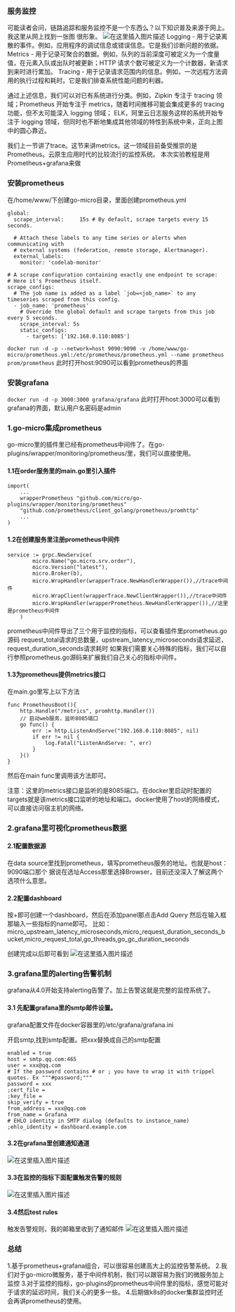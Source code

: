 ### 服务监控
可能读者会问，链路追踪和服务监控不是一个东西么？以下知识普及来源于网上。
我这里从网上找到一张图 很形象。
![在这里插入图片描述](https://img-blog.csdnimg.cn/20190426162807213.png?x-oss-process=image/watermark,type_ZmFuZ3poZW5naGVpdGk,shadow_10,text_aHR0cHM6Ly9ibG9nLmNzZG4ubmV0L3UwMTM3MDUwNjY=,size_16,color_FFFFFF,t_70)
Logging - 用于记录离散的事件。例如，应用程序的调试信息或错误信息。它是我们诊断问题的依据。
Metrics - 用于记录可聚合的数据。例如，队列的当前深度可被定义为一个度量值，在元素入队或出队时被更新；HTTP 请求个数可被定义为一个计数器，新请求到来时进行累加。
Tracing - 用于记录请求范围内的信息。例如，一次远程方法调用的执行过程和耗时。它是我们排查系统性能问题的利器。

通过上述信息，我们可以对已有系统进行分类。例如，Zipkin 专注于 tracing 领域；Prometheus 开始专注于 metrics，随着时间推移可能会集成更多的 tracing 功能，但不太可能深入 logging 领域； ELK，阿里云日志服务这样的系统开始专注于 logging 领域，但同时也不断地集成其他领域的特性到系统中来，正向上图中的圆心靠近。

我们上一节讲了trace。这节来讲metrics。这一领域目前备受推崇的是Prometheus。云原生应用时代的比较流行的监控系统。
本次实验教程是用Prometheus+grafana来做

### 安装prometheus
在/home/www/下创建go-micro目录，里面创建prometheus.yml
```
global:
  scrape_interval:     15s # By default, scrape targets every 15 seconds.

  # Attach these labels to any time series or alerts when communicating with
  # external systems (federation, remote storage, Alertmanager).
  external_labels:
    monitor: 'codelab-monitor'

# A scrape configuration containing exactly one endpoint to scrape:
# Here it's Prometheus itself.
scrape_configs:
  # The job name is added as a label `job=<job_name>` to any timeseries scraped from this config.
  - job_name: 'prometheus'
    # Override the global default and scrape targets from this job every 5 seconds.
    scrape_interval: 5s
    static_configs:
      - targets: ['192.168.0.110:8085']
```
`docker run -d -p --network=host 9090:9090 -v /home/www/go-micro/prometheus.yml:/etc/prometheus/prometheus.yml --name prometheus prom/prometheus`
此时打开host:9090可以看到prometheus的界面

### 安装grafana
`docker run -d -p 3000:3000 grafana/grafana`
此时打开host:3000可以看到grafana的界面，默认用户名密码是admin

### 1.go-micro集成prometheus
go-micro里的插件里已经有prometheus中间件了。在go-plugins/wrapper/monitoring/prometheus/里，我们可以直接使用。

#### 1.1在order服务里的main.go里引入插件
```
import(
	...
	wrapperPrometheus "github.com/micro/go-plugins/wrapper/monitoring/prometheus"
	"github.com/prometheus/client_golang/prometheus/promhttp"
	...
)
```

#### 1.2在创建服务里注册prometheus中间件
```
service := grpc.NewService(
		micro.Name("go.micro.srv.order"),
		micro.Version("latest"),
		micro.Broker(b),
		micro.WrapHandler(wrapperTrace.NewHandlerWrapper()),//trace中间件
		micro.WrapClient(wrapperTrace.NewClientWrapper()),//trace中间件
		micro.WrapHandler(wrapperPrometheus.NewHandlerWrapper()),//这里是prometheus中间件
	)
```
prometheus中间件导出了三个用于监控的指标，可以查看插件里prometheus.go源码
request_total请求的总数量，upstream_latency_microseconds请求延迟，request_duration_seconds请求耗时
如果我们需要关心特殊的指标，我们可以自行参照prometheus.go源码来扩展我们自己关心的指标中间件。

#### 1.3为prometheus提供metrics接口
在main.go里写上以下方法
```
func PrometheusBoot(){
	http.Handle("/metrics", promhttp.Handler())
	// 启动web服务，监听8085端口
	go func() {
		err := http.ListenAndServe("192.168.0.110:8085", nil)
		if err != nil {
			log.Fatal("ListenAndServe: ", err)
		}
	}()
}
```
然后在main func里调用该方法即可。

注意：这里的metrics接口是监听的是8085端口。在docker里启动时配置的targets就是该metrics接口监听的地址和端口。docker使用了host的网络模式，可以直接访问宿主机的网络。

### 2.grafana里可视化prometheus数据
#### 2.1配置数据源
在data source里找到prometheus，填写prometheus服务的地址。也就是host：9090端口那个
据说在选址Access那里选择Browser，目前还没深入了解这两个选项什么意思。

#### 2.2配置dashboard
按+即可创建一个dashboard，然后在添加panel那点击Add Query
然后在输入框那输入一些指标的name即可。
比如：micro_upstream_latency_microseconds,micro_request_duration_seconds_bucket,micro_request_total,go_threads,go_gc_duration_seconds

创建完成以后即可看到
![在这里插入图片描述](https://img-blog.csdnimg.cn/20190426161855728.png?x-oss-process=image/watermark,type_ZmFuZ3poZW5naGVpdGk,shadow_10,text_aHR0cHM6Ly9ibG9nLmNzZG4ubmV0L3UwMTM3MDUwNjY=,size_16,color_FFFFFF,t_70)

### 3.grafana里的alerting告警机制
grafana从4.0开始支持alerting告警了。加上告警这就是完整的监控系统了。

#### 3.1 先配置grafana里的smtp邮件设置。
grafana配置文件在docker容器里的/etc/grafana/grafana.ini

开启smtp,找到smtp配置。把xxx替换成自己的smtp配置
```
enabled = true
host = smtp.qq.com:465
user = xxx@qq.com
# If the password contains # or ; you have to wrap it with trippel quotes. Ex """#password;"""
password = xxx
;cert_file =
;key_file =
skip_verify = true
from_address = xxx@qq.com
from_name = Grafana
# EHLO identity in SMTP dialog (defaults to instance_name)
;ehlo_identity = dashboard.example.com

```

#### 3.2在grafana里创建通知通道
![在这里插入图片描述](https://img-blog.csdnimg.cn/20190426161923601.png?x-oss-process=image/watermark,type_ZmFuZ3poZW5naGVpdGk,shadow_10,text_aHR0cHM6Ly9ibG9nLmNzZG4ubmV0L3UwMTM3MDUwNjY=,size_16,color_FFFFFF,t_70)


#### 3.3在监控的指标下面配置触发告警的规则
![在这里插入图片描述](https://img-blog.csdnimg.cn/20190426161944161.png?x-oss-process=image/watermark,type_ZmFuZ3poZW5naGVpdGk,shadow_10,text_aHR0cHM6Ly9ibG9nLmNzZG4ubmV0L3UwMTM3MDUwNjY=,size_16,color_FFFFFF,t_70)
#### 3.4然后test rules
触发告警规则，我的邮箱里收到了通知邮件
![在这里插入图片描述](https://img-blog.csdnimg.cn/20190426162015793.png?x-oss-process=image/watermark,type_ZmFuZ3poZW5naGVpdGk,shadow_10,text_aHR0cHM6Ly9ibG9nLmNzZG4ubmV0L3UwMTM3MDUwNjY=,size_16,color_FFFFFF,t_70)
### 总结
1.基于prometheus+grafana组合，可以很容易创建高大上的监控告警系统。
2.我们对于go-micro微服务，基于中间件机制，我们可以跟容易为我们的微服务加上监控
3.对于监控的指标，go-plugins的prometheus中间件里的指标，感觉可能对于请求的延迟时间，我们关心的更多一些。
4.后期做k8s的docker集群监控时还会再讲prometheus的使用。